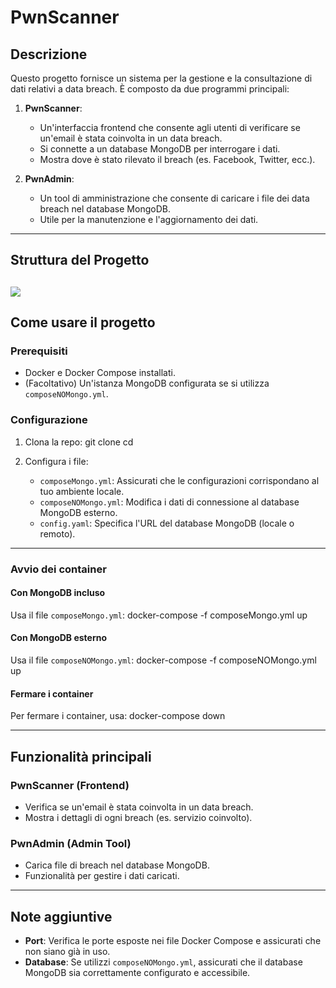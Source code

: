 # PwnScanner
## Descrizione
Questo progetto fornisce un sistema per la gestione e la consultazione di dati relativi a data breach. È composto da due programmi principali:

1. **PwnScanner**: 
   - Un'interfaccia frontend che consente agli utenti di verificare se un'email è stata coinvolta in un data breach.
   - Si connette a un database MongoDB per interrogare i dati.
   - Mostra dove è stato rilevato il breach (es. Facebook, Twitter, ecc.).

2. **PwnAdmin**:
   - Un tool di amministrazione che consente di caricare i file dei data breach nel database MongoDB.
   - Utile per la manutenzione e l'aggiornamento dei dati.

---

## Struttura del Progetto

![](?raw=true)
---

## Come usare il progetto

### Prerequisiti
- Docker e Docker Compose installati.
- (Facoltativo) Un'istanza MongoDB configurata se si utilizza `composeNOMongo.yml`.

### Configurazione
1. Clona la repo:
   git clone <url-della-repo>
   cd <nome-della-repo>

2. Configura i file:
   - `composeMongo.yml`: Assicurati che le configurazioni corrispondano al tuo ambiente locale.
   - `composeNOMongo.yml`: Modifica i dati di connessione al database MongoDB esterno.
   - `config.yaml`: Specifica l'URL del database MongoDB (locale o remoto).

---

### Avvio dei container

#### Con MongoDB incluso
Usa il file `composeMongo.yml`:
   docker-compose -f composeMongo.yml up

#### Con MongoDB esterno
Usa il file `composeNOMongo.yml`:
   docker-compose -f composeNOMongo.yml up

#### Fermare i container
Per fermare i container, usa:
   docker-compose down

---

## Funzionalità principali

### PwnScanner (Frontend)
- Verifica se un'email è stata coinvolta in un data breach.
- Mostra i dettagli di ogni breach (es. servizio coinvolto).

### PwnAdmin (Admin Tool)
- Carica file di breach nel database MongoDB.
- Funzionalità per gestire i dati caricati.

---

## Note aggiuntive
- **Port**: Verifica le porte esposte nei file Docker Compose e assicurati che non siano già in uso.
- **Database**: Se utilizzi `composeNOMongo.yml`, assicurati che il database MongoDB sia correttamente configurato e accessibile.
